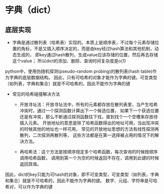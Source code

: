 
# 字典（dict）

## 底层实现

- 字典是通过散列表（哈希表）实现的。本质上是顺序表，不过每个元素存储位置的角标，不是又插入顺序决定的，而是由key经过hash算法和其他机制，动态生成的，
即key通过hash散列，生成value应该存储的位置，然后再去存储这个value；
所以dict的添加、删除、查询时间复杂度是o(1)

python中，使用伪随机探测(pseudo-random probing)的散列表(hash table)作为字典的底层数据结构。
因此，只有可哈希的对象才能作为字典的键。可变类型（如列表，字典和集合）就是不可哈希的，因此不能作为字典的键

- 常见的哈希碰撞解决方法
    - 开放寻址法：开放寻址法中，所有的元素都存放在散列表里，当产生哈希冲突时，通过一个探测函数计算出下一个候选位置，
    如果下一个获选位置还是有冲突，那么不断通过探测函数往下找，直到找个一个空槽来存放待插入元素。
    开放地址的意思是除了哈希函数得出的地址可用，当出现冲突的时候其他的地址也一样可用，
    常见的开放地址思想的方法有线性探测再散列，二次探测再散列等，
    这些方法都是在第一选择被占用的情况下的解决方法。
    
   - 再哈希法：这个方法是按顺序规定多个哈希函数，每次查询的时候按顺序调用哈希函数，
   调用到第一个为空的时候返回不存在，调用到此键的时候返回其值。
  

因此，dict的key只能为可hash的对象，即不可变类型，可变类型（如列表，字典和集合）就是不可哈希的，因此不能作为字典的键。
数字、元组、字符串是可哈希对，可以作为字典的键
   